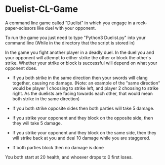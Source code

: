 # Duelist-CL-Game
A command line game called "Duelist" in which you engage in a rock-paper-scissors like duel with your opponent. 

To run the game you just need to type "Python3 Duelist.py" into your command line
(While in the directory that the script is stored in)

In the game you fight another player in a deadly duel.
In the duel you and your opponent will attempt to either strike the other or block the other's strike.
Whether your strike or block is successful will depend on what your opponent does.

- If you both strike in the same direction then your swords will clang together, causing no damage.
(Note: an example of the "same direction" would be player 1 choosing to strike left, and player 2 choosing to strike right. As the duelists are facing towards each other, that would mean both strike in the same direction)

- If you both strike opposite sides then both parties will take 5 damage.

- If you strike your opponent and they block on the opposite side, then they will take 5 damage.

- If you strike your opponent and they block on the same side, then they will strike back at you and deal 10 damage while you are staggered. 

- If both parties block then no damage is done

You both start at 20 health, and whoever drops to 0 first loses.

